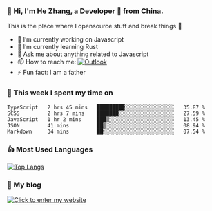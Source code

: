 ### 👋 Hi, I'm He Zhang, a Developer 🚀 from China.

This is the place where I opensource stuff and break things :rofl:

- 🔭  I’m currently working on Javascript
- 🌱  I’m currently learning Rust
- 💬  Ask me about anything related to Javascript
- 📫  How to reach me: [![Outlook](https://img.shields.io/badge/-Outlook-0078D4?style=flat&logo=Microsoft-Outlook&logoColor=white)](mailto:zhanghecool@outlook.com)
- ⚡  Fun fact: I am a father

### 💪 This week I spent my time on 
<!--START_SECTION:waka-->
```text
TypeScript   2 hrs 45 mins   █████████░░░░░░░░░░░░░░░░   35.87 % 
SCSS         2 hrs 7 mins    ███████░░░░░░░░░░░░░░░░░░   27.59 % 
JavaScript   1 hr 2 mins     ███▒░░░░░░░░░░░░░░░░░░░░░   13.45 % 
JSON         41 mins         ██▒░░░░░░░░░░░░░░░░░░░░░░   08.94 % 
Markdown     34 mins         ██░░░░░░░░░░░░░░░░░░░░░░░   07.54 % 
```
<!--END_SECTION:waka-->

### 👍 Most Used Languages
[![Top Langs](https://github-readme-stats.vercel.app/api/top-langs/?username=zhanghecool&layout=compact)](https://zhanghe.cool)

### 🌈 My blog 
[![Click to enter my website](https://cdn.jsdelivr.net/gh/zhanghecool/assets/images/gif/zhanghecools.gif)](https://zhanghe.cool)

